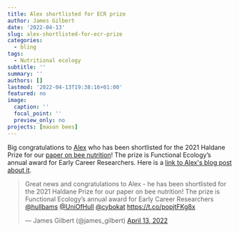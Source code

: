 ```yaml
---
title: Alex shortlisted for ECR prize
author: James Gilbert
date: '2022-04-13'
slug: alex-shortlisted-for-ecr-prize
categories:
  - bling
tags:
  - Nutritional ecology
subtitle: ''
summary: ''
authors: []
lastmod: '2022-04-13T19:38:16+01:00'
featured: no
image:
  caption: ''
  focal_point: ''
  preview_only: no
projects: [mason bees]
---
```


Big congratulations to <a href='/author/alex-austin'>Alex</a> who has been shortlisted for the 2021 Haldane Prize for our <a href='/publication/2021 Funct Ecol Solitary bee larvae'>paper on bee nutrition</a>! The prize is Functional Ecology’s annual award for Early Career Researchers. Here is a <a href='https://functionalecologists.com/2022/04/27/alex-austin-you-get-what-youre-given-solitary-bee-larvae-demonstrate-the-ability-to-regulate-their-nutritional-intake/'>link to Alex's blog post about it</a>.



<blockquote class="twitter-tweet"><p lang="en" dir="ltr">Great news and congratulations to Alex - he has been shortlisted for the 2021 Haldane Prize for our paper on bee nutrition! The prize is Functional Ecology’s annual award for Early Career Researchers ⁦<a href="https://twitter.com/hullbams?ref_src=twsrc%5Etfw">@hullbams</a>⁩ ⁦<a href="https://twitter.com/UniOfHull?ref_src=twsrc%5Etfw">@UniOfHull</a>⁩ ⁦<a href="https://twitter.com/cybokat?ref_src=twsrc%5Etfw">@cybokat</a>⁩ <a href="https://t.co/popjtFKg8x">https://t.co/popjtFKg8x</a></p>&mdash; James Gilbert (@james_gilbert) <a href="https://twitter.com/james_gilbert/status/1514151401638797313?ref_src=twsrc%5Etfw">April 13, 2022</a></blockquote> <script async src="https://platform.twitter.com/widgets.js" charset="utf-8"></script>